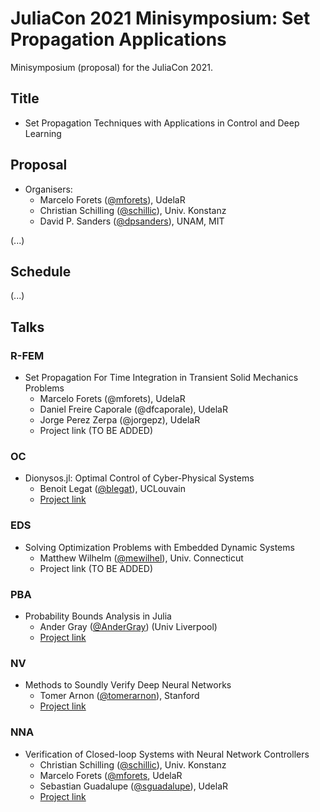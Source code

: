 # JuliaCon 2021 Minisymposium: Set Propagation Applications

Minisymposium (proposal) for the JuliaCon 2021.

## Title

- Set Propagation Techniques with Applications in Control and Deep Learning


## Proposal


- Organisers:
    - Marcelo Forets ([@mforets](http://github.com/mforets)), UdelaR
    - Christian Schilling ([@schillic](http://github.com/schillic/)), Univ. Konstanz
    - David P. Sanders ([@dpsanders](http://github.com/dpsanders)), UNAM, MIT

(...)

## Schedule

(...)

## Talks


### R-FEM

- Set Propagation For Time Integration in Transient Solid Mechanics Problems
    - Marcelo Forets (@mforets), UdelaR
    - Daniel Freire Caporale (@dfcaporale), UdelaR
    - Jorge Perez Zerpa (@jorgepz), UdelaR
    - Project link (TO BE ADDED)

### OC

- Dionysos.jl: Optimal Control of Cyber-Physical Systems
    - Benoit Legat ([@blegat](github.com/blegat)), UCLouvain
    - [Project link](https://github.com/dionysos-dev/Dionysos.jl)

### EDS

- Solving Optimization Problems with Embedded Dynamic Systems
    - Matthew Wilhelm ([@mewilhel](github.com/mewilhel)), Univ. Connecticut
    - Project link (TO BE ADDED)

### PBA

- Probability Bounds Analysis in Julia
    - Ander Gray ([@AnderGray](github.com/AnderGray)) (Univ Liverpool)
    - [Project link](https://github.com/AnderGray/ProbabilityBoundsAnalysis.jl)


### NV

- Methods to Soundly Verify Deep Neural Networks
    - Tomer Arnon ([@tomerarnon](github.com/tomerarnon)), Stanford
    - [Project link](https://github.com/sisl/NeuralVerification.jl)

### NNA

- Verification of Closed-loop Systems with Neural Network Controllers
    - Christian Schilling ([@schillic](github.com/schillic/)), Univ. Konstanz
    - Marcelo Forets ([@mforets](github.com/mforets), UdelaR
    - Sebastian Guadalupe ([@sguadalupe](github.com/@guadalupe)), UdelaR
    - [Project link](https://github.com/JuliaReach/NeuralNetworkAnalysis.jl)


